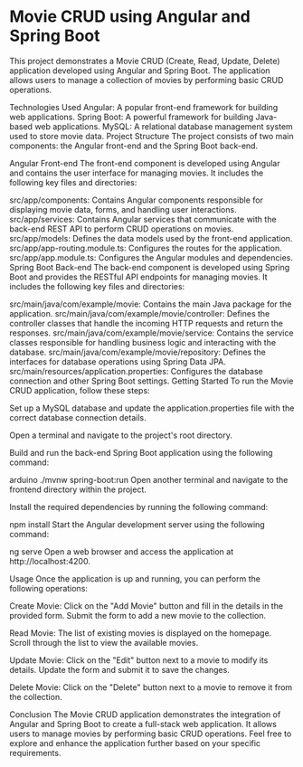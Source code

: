 # Movie CRUD using Angular and Spring Boot

This project demonstrates a Movie CRUD (Create, Read, Update, Delete) application developed using Angular and Spring Boot. The application allows users to manage a collection of movies by performing basic CRUD operations.

Technologies Used
Angular: A popular front-end framework for building web applications.
Spring Boot: A powerful framework for building Java-based web applications.
MySQL: A relational database management system used to store movie data.
Project Structure
The project consists of two main components: the Angular front-end and the Spring Boot back-end.

Angular Front-end
The front-end component is developed using Angular and contains the user interface for managing movies. It includes the following key files and directories:

src/app/components: Contains Angular components responsible for displaying movie data, forms, and handling user interactions.
src/app/services: Contains Angular services that communicate with the back-end REST API to perform CRUD operations on movies.
src/app/models: Defines the data models used by the front-end application.
src/app/app-routing.module.ts: Configures the routes for the application.
src/app/app.module.ts: Configures the Angular modules and dependencies.
Spring Boot Back-end
The back-end component is developed using Spring Boot and provides the RESTful API endpoints for managing movies. It includes the following key files and directories:

src/main/java/com/example/movie: Contains the main Java package for the application.
src/main/java/com/example/movie/controller: Defines the controller classes that handle the incoming HTTP requests and return the responses.
src/main/java/com/example/movie/service: Contains the service classes responsible for handling business logic and interacting with the database.
src/main/java/com/example/movie/repository: Defines the interfaces for database operations using Spring Data JPA.
src/main/resources/application.properties: Configures the database connection and other Spring Boot settings.
Getting Started
To run the Movie CRUD application, follow these steps:

Set up a MySQL database and update the application.properties file with the correct database connection details.

Open a terminal and navigate to the project's root directory.

Build and run the back-end Spring Boot application using the following command:

arduino
./mvnw spring-boot:run
Open another terminal and navigate to the frontend directory within the project.

Install the required dependencies by running the following command:

npm install
Start the Angular development server using the following command:

ng serve
Open a web browser and access the application at http://localhost:4200.

Usage
Once the application is up and running, you can perform the following operations:

Create Movie: Click on the "Add Movie" button and fill in the details in the provided form. Submit the form to add a new movie to the collection.

Read Movie: The list of existing movies is displayed on the homepage. Scroll through the list to view the available movies.

Update Movie: Click on the "Edit" button next to a movie to modify its details. Update the form and submit it to save the changes.

Delete Movie: Click on the "Delete" button next to a movie to remove it from the collection.

Conclusion
The Movie CRUD application demonstrates the integration of Angular and Spring Boot to create a full-stack web application. It allows users to manage movies by performing basic CRUD operations. Feel free to explore and enhance the application further based on your specific requirements.






